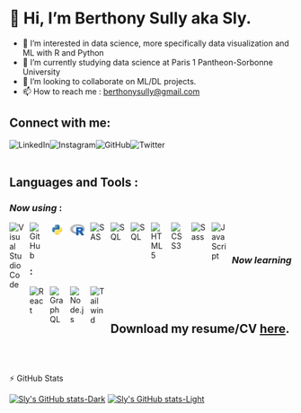 # 👋 Hi, I’m Berthony Sully aka Sly.

- 👀 I’m interested in data science, more specifically data visualization and ML with R and Python
- 🌱 I’m currently studying data science at Paris 1 Pantheon-Sorbonne University
- 💞️ I’m looking to collaborate on ML/DL projects.
- 📫 How to reach me : berthonysully@gmail.com


## Connect with me:

[<img align="left" alt="LinkedIn" height="32" style="padding-right:10;" src="https://img.shields.io/static/v1?label=&message=Berthony Sully&color=0A66C2&style=for-the-badge&logo=linkedin">](https://www.linkedin.com/in/b-sully/)
[<img align="left" alt="Instagram" height="32" style="padding-right:10;" src="https://img.shields.io/static/v1?label=&message=htsull_&color=E4405F&style=for-the-badge&logo=Instagram&logoColor=white">](https://www.instagram.com/htsull_/)
[<img align="left" alt="GitHub" height="32" style="padding-right:10;" src="https://img.shields.io/static/v1?label=&message=htsull&color=000&style=for-the-badge&logo=github&logoColor=white">](https://www.github.com/htsull/)
[<img align="left" alt="Twitter" height="32" style="padding-right:10;" src="https://img.shields.io/static/v1?label=&message=htsull_&color=blue&style=for-the-badge&logo=twitter&logoColor=white">](https://mobile.twitter.com/htsull_)






<br />
<br />

## **Languages and Tools :**

### ***Now using*** : 
<img align="left" alt="Visual Studio Code" width="26px" src="https://cdn.jsdelivr.net/gh/devicons/devicon/icons/vscode/vscode-original.svg" style="padding-right:10px;" />
<img align="left" alt="GitHub" width="26px" src="https://cdn-icons-png.flaticon.com/512/5968/5968866.png#gh-dark-mode-only" style="padding-right:10px; "/> 
<img align="left" alt="Python" width="26px" src="https://raw.githubusercontent.com/github/explore/80688e429a7d4ef2fca1e82350fe8e3517d3494d/topics/python/python.png" style="padding-right:10px;" />
<img align="left" alt="R" width="26px" src="https://raw.githubusercontent.com/github/explore/80688e429a7d4ef2fca1e82350fe8e3517d3494d/topics/r/r.png" style="padding-right:10px;" />
<img align="left" alt="SAS" width="26px" src="https://www.liblogo.com/img-logo/sa7135saef-sas-logo-sas-logo-icon-in-vector-logo.png" style="padding-right:10px;" />
<img align="left" alt="SQL" width="26px" src="https://user-images.githubusercontent.com/31166555/202423758-ffb4e897-94de-4ada-b0a9-fb75a6dc11e2.png" style="padding-right:10px;" />
<img align="left" alt="SQL" width="26px" src="https://avatars.githubusercontent.com/u/7388996?s=200&v=4" style="padding-right:10px;" />
<img align="left" alt="HTML5" width="26px" src="https://cdn.jsdelivr.net/gh/devicons/devicon/icons/html5/html5-original.svg" style="padding-right:10px;" />
<img align="left" alt="CSS3" width="26px" src="https://cdn.jsdelivr.net/gh/devicons/devicon/icons/css3/css3-original.svg" style="padding-right:10px;" />
<img align="left" alt="Sass" width="26px" src="https://cdn.jsdelivr.net/gh/devicons/devicon/icons/sass/sass-original.svg" style="padding-right:10px;" />
<img align="left" alt="JavaScript" width="26px" src="https://cdn.jsdelivr.net/gh/devicons/devicon/icons/javascript/javascript-original.svg" style="padding-right:10px;" />
<br />
<br />

### ***Now learning*** :
<img align="left" alt="React" width="26px" src="https://cdn.jsdelivr.net/gh/devicons/devicon/icons/react/react-original.svg" style="padding-right:10px;" />
<img align="left" alt="GraphQL" width="26px" src="https://cdn.jsdelivr.net/gh/devicons/devicon/icons/graphql/graphql-plain.svg" style="padding-right:10px;" />
<img align="left" alt="Node.js" width="26px" src="https://cdn.jsdelivr.net/gh/devicons/devicon/icons/nodejs/nodejs-original.svg" style="padding-right:10px;" />
<img align="left" alt="Tailwind" width="26px" src="https://user-images.githubusercontent.com/31166555/202426495-449b77dc-d35f-4688-998b-6eafd8387bb3.png" style="padding-right:10px;" />


<br />
<br />

## **Download my resume/CV [here](https://github.com/htsull/Resume/raw/main/Mila_CV.pdf).**


<br />
<br />

 :zap: GitHub Stats

[![Sly's GitHub stats-Dark](https://github-readme-stats-htsull.vercel.app/api?username=htsull&show_icons=true&theme=dark&hide=contribs,prs#gh-dark-mode-only)](https://github-readme-stats-htsull.vercel.app/api?username=htsull&show_icons=true&theme=dark&hide=contribs,prs#gh-dark-mode-only)
[![Sly's GitHub stats-Light](https://github-readme-stats-htsull.vercel.app/api?username=htsull&show_icons=true&theme=default&hide=contribs,prs#gh-light-mode-only)](https://github-readme-stats-htsull.vercel.app/api?username=htsull&show_icons=true&theme=default&hide=contribs,prs#gh-light-mode-only)

